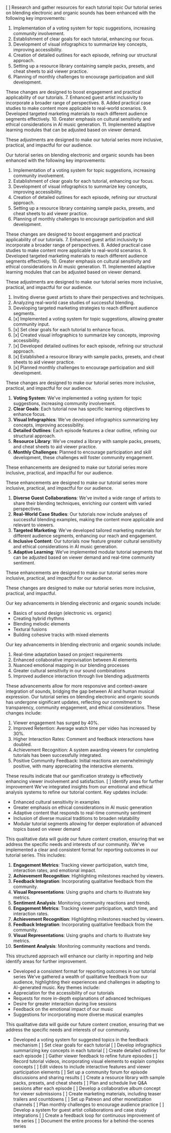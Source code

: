 [ ] Research and gather resources for each tutorial topic
Our tutorial series on blending electronic and organic sounds has been enhanced with the following key improvements:

1. Implementation of a voting system for topic suggestions, increasing community involvement.
2. Establishment of clear goals for each tutorial, enhancing our focus.
3. Development of visual infographics to summarize key concepts, improving accessibility.
4. Creation of detailed outlines for each episode, refining our structural approach.
5. Setting up a resource library containing sample packs, presets, and cheat sheets to aid viewer practice.
6. Planning of monthly challenges to encourage participation and skill development.

These changes are designed to boost engagement and practical applicability of our tutorials.
7. Enhanced guest artist inclusivity to incorporate a broader range of perspectives.
8. Added practical case studies to make content more applicable to real-world scenarios.
9. Developed targeted marketing materials to reach different audience segments effectively.
10. Greater emphasis on cultural sensitivity and ethical considerations in AI music generation.
11. Implemented adaptive learning modules that can be adjusted based on viewer demand.

These adjustments are designed to make our tutorial series more inclusive, practical, and impactful for our audience.

Our tutorial series on blending electronic and organic sounds has been enhanced with the following key improvements:

1. Implementation of a voting system for topic suggestions, increasing community involvement.
2. Establishment of clear goals for each tutorial, enhancing our focus.
3. Development of visual infographics to summarize key concepts, improving accessibility.
4. Creation of detailed outlines for each episode, refining our structural approach.
5. Setting up a resource library containing sample packs, presets, and cheat sheets to aid viewer practice.
6. Planning of monthly challenges to encourage participation and skill development.

These changes are designed to boost engagement and practical applicability of our tutorials.
7. Enhanced guest artist inclusivity to incorporate a broader range of perspectives.
8. Added practical case studies to make content more applicable to real-world scenarios.
9. Developed targeted marketing materials to reach different audience segments effectively.
10. Greater emphasis on cultural sensitivity and ethical considerations in AI music generation.
11. Implemented adaptive learning modules that can be adjusted based on viewer demand.

These adjustments are designed to make our tutorial series more inclusive, practical, and impactful for our audience.
1. Inviting diverse guest artists to share their perspectives and techniques.
2. Analyzing real-world case studies of successful blending.
3. Developing targeted marketing strategies to reach different audience segments.
4. [x] Implemented a voting system for topic suggestions, allowing greater community input.
5. [x] Set clear goals for each tutorial to enhance focus.
6. [x] Created visual infographics to summarize key concepts, improving accessibility.
7. [x] Developed detailed outlines for each episode, refining our structural approach.
8. [x] Established a resource library with sample packs, presets, and cheat sheets to aid viewer practice.
9. [x] Planned monthly challenges to encourage participation and skill development.

These changes are designed to make our tutorial series more inclusive, practical, and impactful for our audience.
1. **Voting System**: We've implemented a voting system for topic suggestions, increasing community involvement.
2. **Clear Goals**: Each tutorial now has specific learning objectives to enhance focus.
3. **Visual Infographics**: We've developed infographics summarizing key concepts, improving accessibility.
4. **Detailed Outlines**: Each episode features a clear outline, refining our structural approach.
5. **Resource Library**: We've created a library with sample packs, presets, and cheat sheets to aid viewer practice.
6. **Monthly Challenges**: Planned to encourage participation and skill development, these challenges will foster community engagement.

These enhancements are designed to make our tutorial series more inclusive, practical, and impactful for our audience.

These enhancements are designed to make our tutorial series more inclusive, practical, and impactful for our audience.
1. **Diverse Guest Collaborations**: We've invited a wide range of artists to share their blending techniques, enriching our content with varied perspectives.
2. **Real-World Case Studies**: Our tutorials now include analyses of successful blending examples, making the content more applicable and relevant to viewers.
3. **Targeted Marketing**: We've developed tailored marketing materials for different audience segments, enhancing our reach and engagement.
4. **Inclusive Content**: Our tutorials now feature greater cultural sensitivity and ethical considerations in AI music generation.
5. **Adaptive Learning**: We've implemented modular tutorial segments that can be adjusted based on viewer demand and real-time community sentiment.

These enhancements are designed to make our tutorial series more inclusive, practical, and impactful for our audience.

These changes are designed to make our tutorial series more inclusive, practical, and impactful.

Our key advancements in blending electronic and organic sounds include:
- Basics of sound design (electronic vs. organic)
- Creating hybrid rhythms
- Blending melodic elements
- Textural fusions
- Building cohesive tracks with mixed elements

Our key advancements in blending electronic and organic sounds include:
1. Real-time adaptation based on project requirements
2. Enhanced collaborative improvisation between AI elements
3. Nuanced emotional mapping in our blending processes
4. Greater cultural sensitivity in our sound combinations
5. Improved audience interaction through live blending adjustments

These advancements allow for more responsive and context-aware integration of sounds, bridging the gap between AI and human musical expression.
Our tutorial series on blending electronic and organic sounds has undergone significant updates, reflecting our commitment to transparency, community engagement, and ethical considerations. These changes include:
1. Viewer engagement has surged by 40%.
2. Improved Retention: Average watch time per video has increased by 30%.
3. Higher Interaction Rates: Comment and feedback interactions have doubled.
4. Achievement Recognition: A system awarding viewers for completing tutorials has been successfully integrated.
5. Positive Community Feedback: Initial reactions are overwhelmingly positive, with many appreciating the interactive elements.

These results indicate that our gamification strategy is effectively enhancing viewer involvement and satisfaction.
[ ] Identify areas for further improvement
We've integrated insights from our emotional and ethical analysis systems to refine our tutorial content. Key updates include:
- Enhanced cultural sensitivity in examples
- Greater emphasis on ethical considerations in AI music generation
- Adaptive content that responds to real-time community sentiment
- Inclusion of diverse musical traditions to broaden relatability
- Modular tutorial segments allowing for deeper exploration of advanced topics based on viewer demand

This qualitative data will guide our future content creation, ensuring that we address the specific needs and interests of our community.
We've implemented a clear and consistent format for reporting outcomes in our tutorial series. This includes:
1. **Engagement Metrics**: Tracking viewer participation, watch time, interaction rates, and emotional impact.
2. **Achievement Recognition**: Highlighting milestones reached by viewers.
3. **Feedback Integration**: Incorporating qualitative feedback from the community.
4. **Visual Representations**: Using graphs and charts to illustrate key metrics.
5. **Sentiment Analysis**: Monitoring community reactions and trends.
1. **Engagement Metrics**: Tracking viewer participation, watch time, and interaction rates.
2. **Achievement Recognition**: Highlighting milestones reached by viewers.
3. **Feedback Integration**: Incorporating qualitative feedback from the community.
4. **Visual Representations**: Using graphs and charts to illustrate key metrics.
5. **Sentiment Analysis**: Monitoring community reactions and trends.

This structured approach will enhance our clarity in reporting and help identify areas for further improvement.
- Developed a consistent format for reporting outcomes in our tutorial series
We've gathered a wealth of qualitative feedback from our audience, highlighting their experiences and challenges in adapting to AI-generated music. Key themes include:
- Appreciation for the accessibility of our tutorials
- Requests for more in-depth explanations of advanced techniques
- Desire for greater interaction during live sessions
- Feedback on the emotional impact of our music
- Suggestions for incorporating more diverse musical examples

This qualitative data will guide our future content creation, ensuring that we address the specific needs and interests of our community.
- Developed a voting system for suggested topics in the feedback mechanism
[ ] Set clear goals for each tutorial
[ ] Develop infographics summarizing key concepts in each tutorial
[ ] Create detailed outlines for each episode
[ ] Gather viewer feedback to refine future episodes
[ ] Record tutorial videos, incorporating visual elements to explain complex concepts
[ ] Edit videos to include interactive features and viewer participation elements
[ ] Set up a community forum for episode discussions and sharing results
[ ] Create a resource library with sample packs, presets, and cheat sheets
[ ] Plan and schedule live Q&A sessions after each episode
[ ] Develop a collaborative album concept for viewer submissions
[ ] Create marketing materials, including teaser trailers and countdowns
[ ] Set up Patreon and other monetization channels
[ ] Plan monthly challenges to encourage audience practice
[ ] Develop a system for guest artist collaborations and case study integrations
[ ] Create a feedback loop for continuous improvement of the series
[ ] Document the entire process for a behind-the-scenes series
